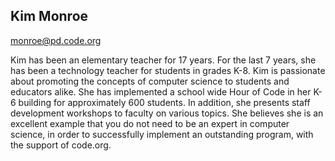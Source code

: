 ## Kim Monroe

[monroe@pd.code.org](mailto:monroe@pd.code.org)

Kim has been an elementary teacher for 17 years. For the last 7 years, she has been a technology teacher for students in grades K-8. Kim is passionate about promoting the concepts of computer science to students and educators alike. She has implemented a school wide Hour of Code in her K-6 building for approximately 600 students. In addition, she presents staff development workshops to faculty on various topics. She believes she is an excellent example that you do not need to be an expert in computer science, in order to successfully implement an outstanding program, with the support of code.org.